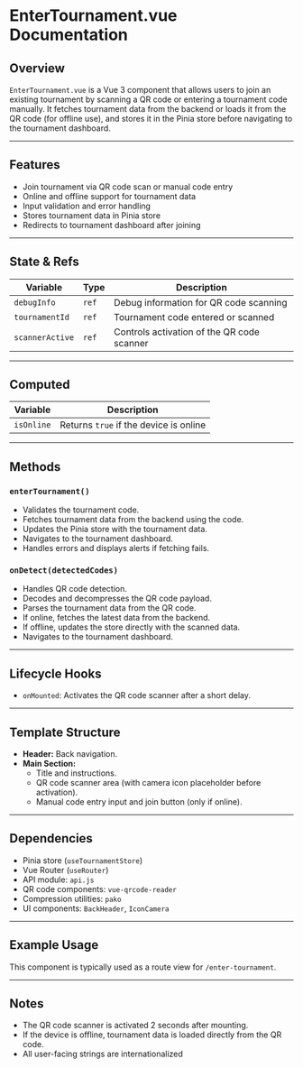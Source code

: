# EnterTournament.vue Documentation

## Overview

`EnterTournament.vue` is a Vue 3 component that allows users to join an existing tournament by scanning a QR code or entering a tournament code manually. It fetches tournament data from the backend or loads it from the QR code (for offline use), and stores it in the Pinia store before navigating to the tournament dashboard.

---

## Features

- Join tournament via QR code scan or manual code entry
- Online and offline support for tournament data
- Input validation and error handling
- Stores tournament data in Pinia store
- Redirects to tournament dashboard after joining

---

## State & Refs

| Variable         | Type    | Description                                      |
|------------------|---------|--------------------------------------------------|
| `debugInfo`      | `ref`   | Debug information for QR code scanning           |
| `tournamentId`   | `ref`   | Tournament code entered or scanned               |
| `scannerActive`  | `ref`   | Controls activation of the QR code scanner       |

---

## Computed

| Variable   | Description                                  |
|------------|----------------------------------------------|
| `isOnline` | Returns `true` if the device is online       |

---

## Methods

### `enterTournament()`
- Validates the tournament code.
- Fetches tournament data from the backend using the code.
- Updates the Pinia store with the tournament data.
- Navigates to the tournament dashboard.
- Handles errors and displays alerts if fetching fails.

### `onDetect(detectedCodes)`
- Handles QR code detection.
- Decodes and decompresses the QR code payload.
- Parses the tournament data from the QR code.
- If online, fetches the latest data from the backend.
- If offline, updates the store directly with the scanned data.
- Navigates to the tournament dashboard.

---

## Lifecycle Hooks

- `onMounted`: Activates the QR code scanner after a short delay.

---

## Template Structure

- **Header:** Back navigation.
- **Main Section:**
  - Title and instructions.
  - QR code scanner area (with camera icon placeholder before activation).
  - Manual code entry input and join button (only if online).

---

## Dependencies

- Pinia store (`useTournamentStore`)
- Vue Router (`useRouter`)
- API module: `api.js`
- QR code components: `vue-qrcode-reader`
- Compression utilities: `pako`
- UI components: `BackHeader`, `IconCamera`

---

## Example Usage

This component is typically used as a route view for `/enter-tournament`.

---

## Notes

- The QR code scanner is activated 2 seconds after mounting.
- If the device is offline, tournament data is loaded directly from the QR code.
- All user-facing strings are internationalized
